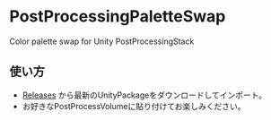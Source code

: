 # PostProcessingPaletteSwap

Color palette swap for Unity PostProcessingStack

## 使い方

- [Releases](https://github.com/kyubuns/PostProcessingPaletteSwap/releases) から最新のUnityPackageをダウンロードしてインポート。
- お好きなPostProcessVolumeに貼り付けてお楽しみください。

